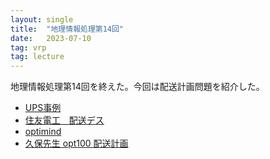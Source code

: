 ```yaml
---
layout: single
title:  "地理情報処理第14回"
date:   2023-07-10
tag: vrp
tag: lecture
---
```



地理情報処理第14回を終えた。今回は配送計画問題を紹介した。

- [UPS事例](https://www.esrij.com/industries/case-studies/125341/)
- [住友電工　配送デス](https://www.traffic-probe.jp/logistics/haisoudesu.html)
- [optimind](https://www.optimind.tech/)
- [久保先生 opt100 配送計画](https://scmopt.github.io/opt100/61vrp.html)